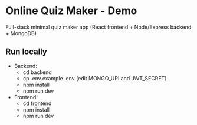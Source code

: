 
# Online Quiz Maker - Demo

Full-stack minimal quiz maker app (React frontend + Node/Express backend + MongoDB)

## Run locally
- Backend:
  - cd backend
  - cp .env.example .env (edit MONGO_URI and JWT_SECRET)
  - npm install
  - npm run dev
- Frontend:
  - cd frontend
  - npm install
  - npm run dev
